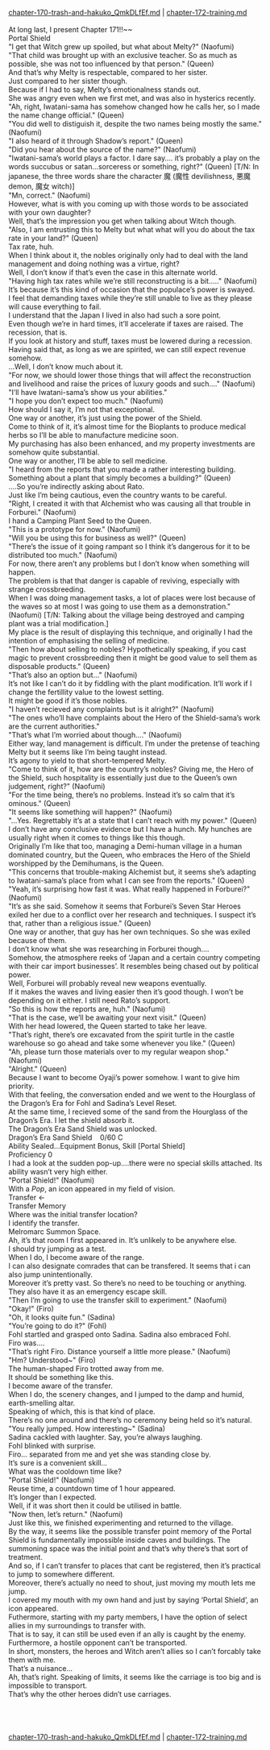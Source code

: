 [chapter-170-trash-and-hakuko_QmkDLfEf.md](./chapter-170-trash-and-hakuko_QmkDLfEf.md) | [chapter-172-training.md](./chapter-172-training.md) <br/>
<br/>
At long last, I present Chapter 171!!~~<br/>
Portal Shield<br/>
"I get that Witch grew up spoiled, but what about Melty?" (Naofumi)<br/>
"That child was brought up with an exclusive teacher. So as much as possible, she was not too influenced by that person." (Queen)<br/>
And that’s why Melty is respectable, compared to her sister.<br/>
Just compared to her sister though.<br/>
Because if I had to say, Melty’s emotionalness stands out.<br/>
She was angry even when we first met, and was also in hysterics recently.<br/>
"Ah, right, Iwatani-sama has somehow changed how he calls her, so I made the name change official." (Queen)<br/>
"You did well to distiguish it, despite the two names being mostly the same." (Naofumi)<br/>
"I also heard of it through Shadow’s report." (Queen)<br/>
"Did you hear about the source of the name?" (Naofumi)<br/>
"Iwatani-sama’s world plays a factor. I dare say…. it’s probably a play on the words succubus or satan…sorceress or something, right?" (Queen) [T/N: In japanese, the three words share the character 魔 (魔性 devilishness, 悪魔 demon, 魔女 witch)]<br/>
"Mn, correct." (Naofumi)<br/>
However, what is with you coming up with those words to be associated with your own daughter?<br/>
Well, that’s the impression you get when talking about Witch though.<br/>
"Also, I am entrusting this to Melty but what what will you do about the tax rate in your land?" (Queen)<br/>
Tax rate, huh.<br/>
When I think about it, the nobles originally only had to deal with the land management and doing nothing was a virtue, right?<br/>
Well, I don’t know if that’s even the case in this alternate world.<br/>
"Having high tax rates while we’re still reconstructing is a bit….." (Naofumi)<br/>
It’s because it’s this kind of occasion that the populace’s power is swayed.<br/>
I feel that demanding taxes while they’re still unable to live as they please will cause everything to fail.<br/>
I understand that the Japan I lived in also had such a sore point.<br/>
Even though we’re in hard times, it’ll accelerate if taxes are raised. The recession, that is.<br/>
If you look at history and stuff, taxes must be lowered during a recession.<br/>
Having said that, as long as we are spirited, we can still expect revenue somehow.<br/>
…Well, I don’t know much about it.<br/>
"For now, we should lower those things that will affect the reconstruction and livelihood and raise the prices of luxury goods and such…." (Naofumi)<br/>
"I’ll have Iwatani-sama’s show us your abilities."<br/>
"I hope you don’t expect too much." (Naofumi)<br/>
How should I say it, I’m not that exceptional.<br/>
One way or another, it’s just using the power of the Shield.<br/>
Come to think of it, it’s almost time for the Bioplants to produce medical herbs so I’ll be able to manufacture medicine soon.<br/>
My purchasing has also been enhanced, and my property investments are somehow quite substantial.<br/>
One way or another, I’ll be able to sell medicine.<br/>
"I heard from the reports that you made a rather interesting building. Something about a plant that simply becomes a building?" (Queen)<br/>
….So you’re indirectly asking about Rato.<br/>
Just like I’m being cautious, even the country wants to be careful.<br/>
"Right, I created it with that Alchemist who was causing all that trouble in Forburei." (Naofumi)<br/>
I hand a Camping Plant Seed to the Queen.<br/>
"This is a prototype for now." (Naofumi)<br/>
"Will you be using this for business as well?" (Queen)<br/>
"There’s the issue of it going rampant so I think it’s dangerous for it to be distributed too much." (Naofumi)<br/>
For now, there aren’t any problems but I don’t know when something will happen.<br/>
The problem is that that danger is capable of reviving, especially with strange crossbreeding.<br/>
When I was doing management tasks, a lot of places were lost because of the waves so at most I was going to use them as a demonstration." (Naofumi) [T/N: Talking about the village being destroyed and camping plant was a trial modification.]<br/>
My place is the result of displaying this technique, and originally I had the intention of emphasising the selling of medicine.<br/>
"Then how about selling to nobles? Hypothetically speaking, if you cast magic to prevent crossbreeding then it might be good value to sell them as disposable products." (Queen)<br/>
"That’s also an option but…" (Naofumi)<br/>
It’s not like I can’t do it by fiddling with the plant modification. It’ll work if I change the fertillity value to the lowest setting.<br/>
It might be good if it’s those nobles.<br/>
"I haven’t recieved any complaints but is it alright?" (Naofumi)<br/>
"The ones who’ll have complaints about the Hero of the Shield-sama’s work are the current authorities."<br/>
"That’s what I’m worried about though…." (Naofumi)<br/>
Either way, land management is difficult. I’m under the pretense of teaching Melty but it seems like I’m being taught instead.<br/>
It’s agony to yield to that short-tempered Melty.<br/>
"Come to think of it, how are the country’s nobles? Giving me, the Hero of the Shield, such hospitality is essentially just due to the Queen’s own judgement, right?" (Naofumi)<br/>
"For the time being, there’s no problems. Instead it’s so calm that it’s ominous." (Queen)<br/>
"It seems like something will happen?" (Naofumi)<br/>
"…Yes. Regrettably it’s at a state that I can’t reach with my power." (Queen)<br/>
I don’t have any conclusive evidence but I have a hunch. My hunches are usually right when it comes to things like this though.<br/>
Originally I’m like that too, managing a Demi-human village in a human dominated country, but the Queen, who embraces the Hero of the Shield worshipped by the Demihumans, is the Queen.<br/>
"This concerns that trouble-making Alchemist but, it seems she’s adapting to Iwatani-sama’s place from what I can see from the reports." (Queen)<br/>
"Yeah, it’s surprising how fast it was. What really happened in Forburei?" (Naofumi)<br/>
"It’s as she said. Somehow it seems that Forburei’s Seven Star Heroes exiled her due to a conflict over her research and techniques. I suspect it’s that, rather than a religious issue." (Queen)<br/>
One way or another, that guy has her own techniques. So she was exiled because of them.<br/>
I don’t know what she was researching in Forburei though….<br/>
Somehow, the atmosphere reeks of ‘Japan and a certain country competing with their car import businesses’. It resembles being chased out by political power.<br/>
Well, Forburei will probably reveal new weapons eventually.<br/>
If it makes the waves and living easier then it’s good though. I won’t be depending on it either. I still need Rato’s support.<br/>
"So this is how the reports are, huh." (Naofumi)<br/>
"That is the case, we’ll be awaiting your next visit." (Queen)<br/>
With her head lowered, the Queen started to take her leave.<br/>
"That’s right, there’s ore excavated from the spirit turtle in the castle warehouse so go ahead and take some whenever you like." (Queen)<br/>
"Ah, please turn those materials over to my regular weapon shop." (Naofumi)<br/>
"Alright." (Queen)<br/>
Because I want to become Oyaji’s power somehow. I want to give him priority.<br/>
With that feeling, the conversation ended and we went to the Hourglass of the Dragon’s Era for Fohl and Sadina’s Level Reset.<br/>
At the same time, I recieved some of the sand from the Hourglass of the Dragon’s Era. I let the shield absorb it.<br/>
The Dragon’s Era Sand Shield was unlocked.<br/>
Dragon’s Era Sand Shield    0/60 C<br/>
Ability Sealed…Equipment Bonus, Skill [Portal Shield]<br/>
Proficiency 0<br/>
I had a look at the sudden pop-up….there were no special skills attached. Its ability wasn’t very high either.<br/>
"Portal Shield!" (Naofumi)<br/>
With a *Pop*, an icon appeared in my field of vision.<br/>
Transfer <-<br/>
Transfer Memory<br/>
Where was the initial transfer location?<br/>
I identify the transfer.<br/>
Melromarc Summon Space.<br/>
Ah, it’s that room I first appeared in. It’s unlikely to be anywhere else.<br/>
I should try jumping as a test.<br/>
When I do, I become aware of the range.<br/>
I can also designate comrades that can be transfered. It seems that i can also jump unintentionally.<br/>
Moreover it’s pretty vast. So there’s no need to be touching or anything.<br/>
They also have it as an emergency escape skill.<br/>
"Then I’m going to use the transfer skill to experiment." (Naofumi)<br/>
"Okay!" (Firo)<br/>
"Oh, it looks quite fun." (Sadina)<br/>
"You’re going to do it?" (Fohl)<br/>
Fohl startled and grasped onto Sadina. Sadina also embraced Fohl.<br/>
Firo was….<br/>
"That’s right Firo. Distance yourself a little more please." (Naofumi)<br/>
"Hm? Understood~" (Firo)<br/>
The human-shaped Firo trotted away from me.<br/>
It should be something like this.<br/>
I become aware of the transfer.<br/>
When I do, the scenery changes, and I jumped to the damp and humid, earth-smelling altar.<br/>
Speaking of which, this is that kind of place.<br/>
There’s no one around and there’s no ceremony being held so it’s natural.<br/>
"You really jumped. How interesting~" (Sadina)<br/>
Sadina cackled with laughter. Say, you’re always laughing.<br/>
Fohl blinked with surprise.<br/>
Firo… separated from me and yet she was standing close by.<br/>
It’s sure is a convenient skill…<br/>
What was the cooldown time like?<br/>
"Portal Shield!" (Naofumi)<br/>
Reuse time, a countdown time of 1 hour appeared.<br/>
It’s longer than I expected.<br/>
Well, if it was short then it could be utilised in battle.<br/>
"Now then, let’s return." (Naofumi)<br/>
Just like this, we finished experimenting and returned to the village.<br/>
By the way, it seems like the possible transfer point memory of the Portal Shield is fundamentally impossible inside caves and buildings. The summoning space was the initial point and that’s why there’s that sort of treatment.<br/>
And so, if I can’t transfer to places that cant be registered, then it’s practical to jump to somewhere different.<br/>
Moreover, there’s actually no need to shout, just moving my mouth lets me jump.<br/>
I covered my mouth with my own hand and just by saying ‘Portal Shield’, an icon appeared.<br/>
Futhermore, starting with my party members, I have the option of select allies in my surroundings to transfer with.<br/>
That is to say, it can still be used even if an ally is caught by the enemy.<br/>
Furthermore, a hostile opponent can’t be transported.<br/>
In short, monsters, the heroes and Witch aren’t allies so I can’t forcably take them with me.<br/>
That’s a nuisance…<br/>
Ah, that’s right. Speaking of limits, it seems like the carriage is too big and is impossible to transport.<br/>
That’s why the other heroes didn’t use carriages.<br/>
<br/>
<br/>
<br/>
<br/>
[chapter-170-trash-and-hakuko_QmkDLfEf.md](./chapter-170-trash-and-hakuko_QmkDLfEf.md) | [chapter-172-training.md](./chapter-172-training.md) <br/>

